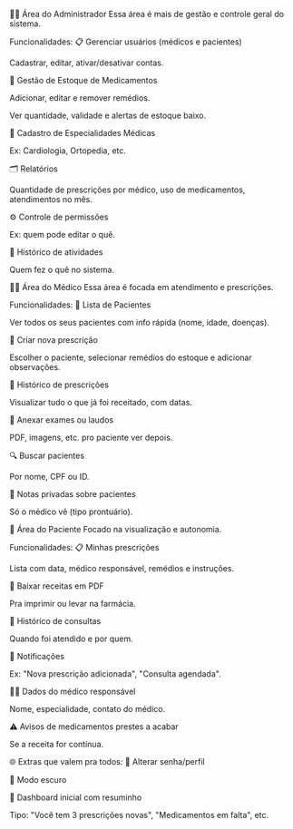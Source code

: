 🧑‍💼 Área do Administrador
Essa área é mais de gestão e controle geral do sistema.

Funcionalidades:
📋 Gerenciar usuários (médicos e pacientes)

Cadastrar, editar, ativar/desativar contas.

💊 Gestão de Estoque de Medicamentos

Adicionar, editar e remover remédios.

Ver quantidade, validade e alertas de estoque baixo.

🏥 Cadastro de Especialidades Médicas

Ex: Cardiologia, Ortopedia, etc.

🗂️ Relatórios

Quantidade de prescrições por médico, uso de medicamentos, atendimentos no mês.

⚙️ Controle de permissões

Ex: quem pode editar o quê.

📨 Histórico de atividades

Quem fez o quê no sistema.

👨‍⚕️ Área do Médico
Essa área é focada em atendimento e prescrições.

Funcionalidades:
👥 Lista de Pacientes

Ver todos os seus pacientes com info rápida (nome, idade, doenças).

📝 Criar nova prescrição

Escolher o paciente, selecionar remédios do estoque e adicionar observações.

📜 Histórico de prescrições

Visualizar tudo o que já foi receitado, com datas.

🧾 Anexar exames ou laudos

PDF, imagens, etc. pro paciente ver depois.

🔍 Buscar pacientes

Por nome, CPF ou ID.

💬 Notas privadas sobre pacientes

Só o médico vê (tipo prontuário).

🧑 Área do Paciente
Focado na visualização e autonomia.

Funcionalidades:
📋 Minhas prescrições

Lista com data, médico responsável, remédios e instruções.

🧾 Baixar receitas em PDF

Pra imprimir ou levar na farmácia.

🏥 Histórico de consultas

Quando foi atendido e por quem.

🔔 Notificações

Ex: "Nova prescrição adicionada", "Consulta agendada".

👨‍⚕️ Dados do médico responsável

Nome, especialidade, contato do médico.

⚠️ Avisos de medicamentos prestes a acabar

Se a receita for contínua.

🌐 Extras que valem pra todos:
🔐 Alterar senha/perfil

🌙 Modo escuro

🧭 Dashboard inicial com resuminho

Tipo: "Você tem 3 prescrições novas", "Medicamentos em falta", etc.